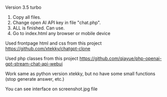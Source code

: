 Version 3.5 turbo

1) Copy all files. 
2) Change open AI API key in file "chat.php". 
3) ALL is finished. Can use. 
4) Go to index.html any browser or mobile device

Used frontpage html and css from this project
https://github.com/xtekky/chatgpt-clone

Used php classes from this project
https://github.com/qiayue/php-openai-gpt-stream-chat-api-webui

Work same as python version xtekky, but no have some small functions (stop generate answer, etc.)

You can see interface on screenshot.jpg file
